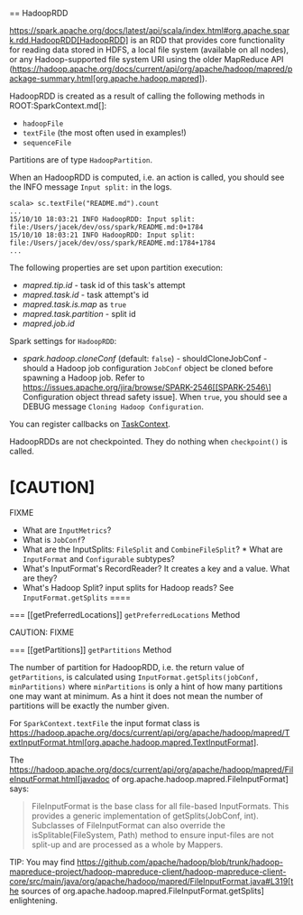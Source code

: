 == HadoopRDD

https://spark.apache.org/docs/latest/api/scala/index.html#org.apache.spark.rdd.HadoopRDD[HadoopRDD] is an RDD that provides core functionality for reading data stored in HDFS, a local file system (available on all nodes), or any Hadoop-supported file system URI using the older MapReduce API (https://hadoop.apache.org/docs/current/api/org/apache/hadoop/mapred/package-summary.html[org.apache.hadoop.mapred]).

HadoopRDD is created as a result of calling the following methods in ROOT:SparkContext.md[]:

* `hadoopFile`
* `textFile` (the most often used in examples!)
* `sequenceFile`

Partitions are of type `HadoopPartition`.

When an HadoopRDD is computed, i.e. an action is called, you should see the INFO message `Input split:` in the logs.

```
scala> sc.textFile("README.md").count
...
15/10/10 18:03:21 INFO HadoopRDD: Input split: file:/Users/jacek/dev/oss/spark/README.md:0+1784
15/10/10 18:03:21 INFO HadoopRDD: Input split: file:/Users/jacek/dev/oss/spark/README.md:1784+1784
...
```

The following properties are set upon partition execution:

* *mapred.tip.id* - task id of this task's attempt
* *mapred.task.id* - task attempt's id
* *mapred.task.is.map* as `true`
* *mapred.task.partition* - split id
* *mapred.job.id*

Spark settings for `HadoopRDD`:

* *spark.hadoop.cloneConf* (default: `false`) - shouldCloneJobConf - should a Hadoop job configuration `JobConf` object be cloned before spawning a Hadoop job. Refer to https://issues.apache.org/jira/browse/SPARK-2546[[SPARK-2546\] Configuration object thread safety issue]. When `true`, you should see a DEBUG message `Cloning Hadoop Configuration`.

You can register callbacks on [TaskContext](../scheduler/TaskContext.md).

HadoopRDDs are not checkpointed. They do nothing when `checkpoint()` is called.

[CAUTION]
====
FIXME

* What are `InputMetrics`?
* What is `JobConf`?
* What are the InputSplits: `FileSplit` and `CombineFileSplit`? * What are `InputFormat` and `Configurable` subtypes?
* What's InputFormat's RecordReader? It creates a key and a value. What are they?
* What's Hadoop Split? input splits for Hadoop reads? See `InputFormat.getSplits`
====

=== [[getPreferredLocations]] `getPreferredLocations` Method

CAUTION: FIXME

=== [[getPartitions]] `getPartitions` Method

The number of partition for HadoopRDD, i.e. the return value of `getPartitions`, is calculated using `InputFormat.getSplits(jobConf, minPartitions)` where `minPartitions` is only a hint of how many partitions one may want at minimum. As a hint it does not mean the number of partitions will be exactly the number given.

For `SparkContext.textFile` the input format class is https://hadoop.apache.org/docs/current/api/org/apache/hadoop/mapred/TextInputFormat.html[org.apache.hadoop.mapred.TextInputFormat].

The https://hadoop.apache.org/docs/current/api/org/apache/hadoop/mapred/FileInputFormat.html[javadoc of org.apache.hadoop.mapred.FileInputFormat] says:

> FileInputFormat is the base class for all file-based InputFormats. This provides a generic implementation of getSplits(JobConf, int). Subclasses of FileInputFormat can also override the isSplitable(FileSystem, Path) method to ensure input-files are not split-up and are processed as a whole by Mappers.

TIP: You may find https://github.com/apache/hadoop/blob/trunk/hadoop-mapreduce-project/hadoop-mapreduce-client/hadoop-mapreduce-client-core/src/main/java/org/apache/hadoop/mapred/FileInputFormat.java#L319[the sources of org.apache.hadoop.mapred.FileInputFormat.getSplits] enlightening.
